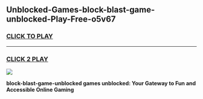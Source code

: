 
## Unblocked-Games-block-blast-game-unblocked-Play-Free-o5v67
<h3>
<a href="https://premium76.site?title=block-blast-game-unblocked&ref=17A">CLICK TO PLAY</a></h3>
<hr>

<h3>
<a href="https://premium76.site?title=block-blast-game-unblocked&ref=17A">CLICK 2 PLAY</a>
  
</h3>

<a href="https://premium76.site?title=block-blast-game-unblocked&ref=17A"><img src="https://clearcache.store/games.png"></a>


**block-blast-game-unblocked games unblocked: Your Gateway to Fun and Accessible Online Gaming**
